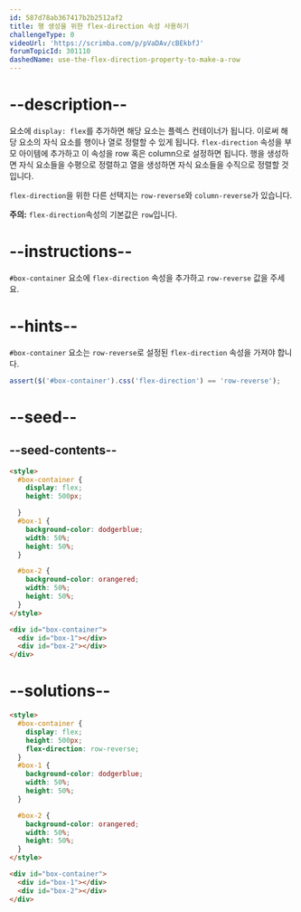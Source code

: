 ```yaml
---
id: 587d78ab367417b2b2512af2
title: 행 생성을 위한 flex-direction 속성 사용하기
challengeType: 0
videoUrl: 'https://scrimba.com/p/pVaDAv/cBEkbfJ'
forumTopicId: 301110
dashedName: use-the-flex-direction-property-to-make-a-row
---
```


# --description--

요소에 `display: flex`를 추가하면 해당 요소는 플렉스 컨테이너가 됩니다. 이로써 해당 요소의 자식 요소를 행이나 열로 정렬할 수 있게 됩니다. `flex-direction` 속성을 부모 아이템에 추가하고 이 속성을 row 혹은 column으로 설정하면 됩니다. 행을 생성하면 자식 요소들을 수평으로 정렬하고 열을 생성하면 자식 요소들을 수직으로 정렬할 것입니다.

`flex-direction`을 위한 다른 선택지는 `row-reverse`와 `column-reverse`가 있습니다.

**주의:** `flex-direction`속성의 기본값은 `row`입니다.

# --instructions--

`#box-container` 요소에 `flex-direction` 속성을 추가하고 `row-reverse` 값을 주세요.

# --hints--

`#box-container` 요소는 `row-reverse`로 설정된 `flex-direction` 속성을 가져야 합니다.

```js
assert($('#box-container').css('flex-direction') == 'row-reverse');
```

# --seed--

## --seed-contents--

```html
<style>
  #box-container {
    display: flex;
    height: 500px;

  }
  #box-1 {
    background-color: dodgerblue;
    width: 50%;
    height: 50%;
  }

  #box-2 {
    background-color: orangered;
    width: 50%;
    height: 50%;
  }
</style>

<div id="box-container">
  <div id="box-1"></div>
  <div id="box-2"></div>
</div>
```

# --solutions--

```html
<style>
  #box-container {
    display: flex;
    height: 500px;
    flex-direction: row-reverse;
  }
  #box-1 {
    background-color: dodgerblue;
    width: 50%;
    height: 50%;
  }

  #box-2 {
    background-color: orangered;
    width: 50%;
    height: 50%;
  }
</style>

<div id="box-container">
  <div id="box-1"></div>
  <div id="box-2"></div>
</div>
```
